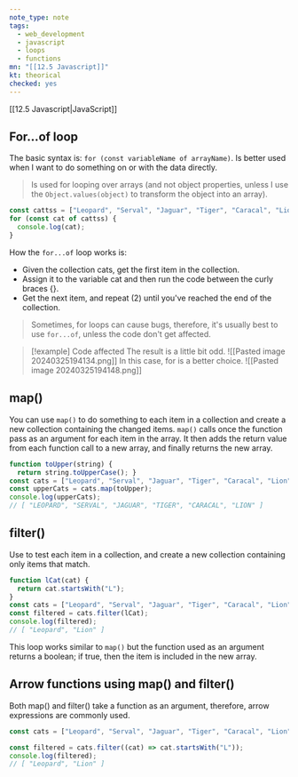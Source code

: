 ```yaml
---
note_type: note
tags:
  - web_development
  - javascript
  - loops
  - functions
mn: "[[12.5 Javascript]]"
kt: theorical
checked: yes
---
```

[[12.5 Javascript|JavaScript]]
## For...of loop
The basic syntax is: `for (const variableName of arrayName)`. Is better used when I want to do something on or with the data directly. 

>Is used for looping over arrays (and not object properties, unless I use the `Object.values(object)` to transform the object into an array). 

```javascript
const cattss = ["Leopard", "Serval", "Jaguar", "Tiger", "Caracal", "Lion"];
for (const cat of cattss) {
  console.log(cat);
}
```

How the `for...of` loop works is:
- Given the collection cats, get the first item in the collection.
- Assign it to the variable cat and then run the code between the curly braces {}.
- Get the next item, and repeat (2) until you've reached the end of the collection.

>Sometimes, for loops can cause bugs, therefore, it's usually best to use `for...of`, unless the code don't get affected. 

>[!example] Code affected
>The result is a little bit odd.
>![[Pasted image 20240325194134.png]]
>In this case, for is a better choice.
>![[Pasted image 20240325194148.png]]
## map()
You can use `map()` to do something to each item in a collection and create a new collection containing the changed items. `map()` calls once the function pass as an argument for each item in the array. It then adds the return value from each function call to a new array, and finally returns the new array.

```javascript
function toUpper(string) {
  return string.toUpperCase(); }
const cats = ["Leopard", "Serval", "Jaguar", "Tiger", "Caracal", "Lion"];
const upperCats = cats.map(toUpper);
console.log(upperCats);
// [ "LEOPARD", "SERVAL", "JAGUAR", "TIGER", "CARACAL", "LION" ]
```

## filter()
Use to test each item in a collection, and create a new collection containing only items that match.

```javascript
function lCat(cat) {
  return cat.startsWith("L");
}
const cats = ["Leopard", "Serval", "Jaguar", "Tiger", "Caracal", "Lion"];
const filtered = cats.filter(lCat);
console.log(filtered);
// [ "Leopard", "Lion" ]
```

This loop works similar to `map()` but the function used as an argument returns a boolean; if true, then the item is included in the new array. 

## Arrow functions using map() and filter()
Both map() and filter() take a function as an argument, therefore, arrow expressions are commonly used.

```javascript
const cats = ["Leopard", "Serval", "Jaguar", "Tiger", "Caracal", "Lion"];

const filtered = cats.filter((cat) => cat.startsWith("L"));
console.log(filtered);
// [ "Leopard", "Lion" ]
```

